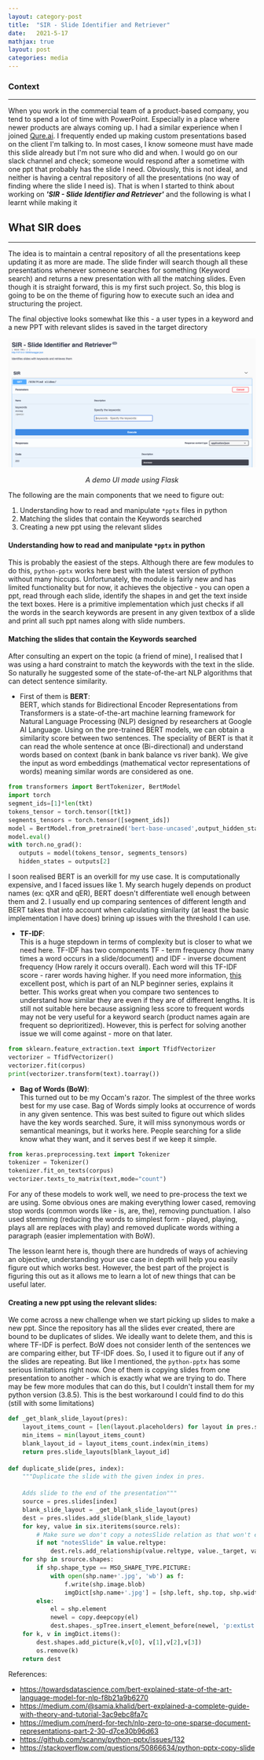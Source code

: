 ```yaml
---  
layout: category-post  
title:  "SIR - Slide Identifier and Retriever"  
date:   2021-5-17 
mathjax: true  
layout: post  
categories: media  
---  
```

### Context   
---   
When you work in the commercial team of a product-based company, you tend to spend a lot of time with PowerPoint. Especially in a place where newer products are always coming up. I had a similar experience when I joined [Qure.ai](https://qure.ai). I frequently ended up making custom presentations based on the client I'm talking to. In most cases, I know someone must have made this slide already but I'm not sure who did and when. I would go on our slack channel and check; someone would respond after a sometime with one ppt that probably has the slide I need. Obviously, this is not ideal, and neither is having a central repository of all the presentations (no way of finding where the slide I need is). That is when I started to think about working on ***'SIR - Slide Identifier and Retriever'*** and the following is what I learnt while making it   
  
  





  
## What SIR does   
---   
The idea is to maintain a central repository of all the presentations keep updating it as more are made. The slide finder will search though all these presentations whenever someone searches for something (Keyword search) and returns a new presentation with all the matching slides. Even though it is straight forward, this is my first such project. So, this blog is going to be on the theme of figuring how to execute such an idea and structuring the project.   

The final objective looks somewhat like this - a user types in a keyword and a new PPT with relevant slides is saved in the target directory

![flowchart](/Images/SIR-demo.png)
<p style="text-align:center"><i> A demo UI made using Flask </i></p>

The following are the main components that we need to figure out:   
1. Understanding how to read and manipulate ```*pptx``` files in python   
2. Matching the slides that contain the Keywords searched   
3. Creating a new ppt using the relevant slides   
    
#### Understanding how to read and manipulate ```*pptx``` in python   
    
This is probably the easiest of the steps. Although there are few modules to do this, ```python-pptx``` works here best with the latest version of python without many hiccups. Unfortunately, the module is fairly new and has limited functionality but for now, it achieves the objective - you can open a ppt, read through each slide, identify the shapes in and get the text inside the text boxes. Here is a primitive implementation which just checks if all the words in the search keywords are present in any given textbox of a slide and print all such ppt names along with slide numbers.   
   
#### Matching the slides that contain the Keywords searched   
   
After consulting an expert on the topic (a friend of mine), I realised that I was using a hard constraint to match the keywords with the text in the slide. So naturally he suggested some of the state-of-the-art NLP algorithms that can detect sentence similarity.    
    
- First of them is **BERT**:   
BERT, which stands for Bidirectional Encoder Representations from Transformers is a state-of-the-art machine learning framework for Natural Language Processing (NLP) designed by researchers at Google AI Language. Using on the pre-trained BERT models, we can obtain a similarity score between two sentences. The speciality of BERT is that it can read the whole sentence at once (Bi-directional) and understand words based on context (bank in bank balance vs river bank). We give the input as word embeddings (mathematical vector representations of words) meaning similar words are considered as one.    
  
```python 
from transformers import BertTokenizer, BertModel 
import torch 
segment_ids=[1]*len(tkt) 
tokens_tensor = torch.tensor([tkt]) 
segments_tensors = torch.tensor([segment_ids]) 
model = BertModel.from_pretrained('bert-base-uncased',output_hidden_states = True) 
model.eval() 
with torch.no_grad(): 
   outputs = model(tokens_tensor, segments_tensors) 
   hidden_states = outputs[2] 
``` 
I soon realised BERT is an overkill for my use case. It is computationally expensive, and I faced issues like 1. My search hugely depends on product names (ex: qXR and qER), BERT doesn't differentiate well enough between them and 2. I usually end up comparing sentences of different length and BERT takes that into account when calculating similarity (at least the basic implementation I have does) brining up issues with the threshold I can use.   
  
- **TF-IDF**:   
This is a huge stepdown in terms of complexity but is closer to what we need here. TF-IDF has two components TF - term frequency (how many times a word occurs in a slide/document) and IDF - inverse document frequency (How rarely it occurs overall). Each word will this TF-IDF score - rarer words having higher. If you need more information, [this](https://medium.com/nerd-for-tech/nlp-zero-to-one-sparse-document-representations-part-2-30-d7ce30b96d63) excellent post, which is part of an NLP beginner series, explains it better. This works great when you compare two sentences to understand how similar they are even if they are of different lengths. It is still not suitable here because assigning less score to frequent words may not be very useful for a keyword search (product names again are frequent so deprioritized). However, this is perfect for solving another issue we will come against - more on that later.  
  
```python 
from sklearn.feature_extraction.text import TfidfVectorizer 
vectorizer = TfidfVectorizer() 
vectorizer.fit(corpus)   
print(vectorizer.transform(text).toarray()) 
``` 
  
- **Bag of Words (BoW)**:  
This turned out to be my Occam's razor. The simplest of the three works best for my use case. Bag of Words simply looks at occurrence of words in any given sentence. This was best suited to figure out which slides have the key words searched. Sure, it will miss synonymous words or semantical meanings, but it works here. People searching for a slide know what they want, and it serves best if we keep it simple.   
  
```python 
from keras.preprocessing.text import Tokenizer 
tokenizer = Tokenizer() 
tokenizer.fit_on_texts(corpus)   
vectorizer.texts_to_matrix(text,mode="count") 
``` 
For any of these models to work well, we need to pre-process the text we are using. Some obvious ones are making everything lower cased, removing stop words (common words like - is, are, the), removing punctuation. I also used stemming (reducing the words to simplest form - played, playing, plays all are replaces with play) and removed duplicate words withing a paragraph (easier implementation with BoW).  
  
The lesson learnt here is, though there are hundreds of ways of achieving an objective, understanding your use case in depth will help you easily figure out which works best. However, the best part of the project is figuring this out as it allows me to learn a lot of new things that can be useful later.  
   
#### Creating a new ppt using the relevant slides: 
  
We come across a new challenge when we start picking up slides to make a new ppt. Since the repository has all the slides ever created, there are bound to be duplicates of slides. We ideally want to delete them, and this is where TF-IDF is perfect. BoW does not consider lenth of the sentences we are comparing either, but TF-IDF does. So, I used it to figure out if any of the slides are repeating. But like I mentioned, the ```python-pptx``` has some serious limitations right now. One of them is copying slides from one presentation to another - which is exactly what we are trying to do. There may be few more modules that can do this, but I couldn't install them for my python version (3.8.5). This is the best workaround I could find to do this (still with some limitations) 
  
```python 
def _get_blank_slide_layout(pres): 
    layout_items_count = [len(layout.placeholders) for layout in pres.slide_layouts] 
    min_items = min(layout_items_count) 
    blank_layout_id = layout_items_count.index(min_items) 
    return pres.slide_layouts[blank_layout_id] 
  
def duplicate_slide(pres, index): 
    """Duplicate the slide with the given index in pres. 
  
    Adds slide to the end of the presentation""" 
    source = pres.slides[index] 
    blank_slide_layout = _get_blank_slide_layout(pres) 
    dest = pres.slides.add_slide(blank_slide_layout) 
    for key, value in six.iteritems(source.rels): 
        # Make sure we don't copy a notesSlide relation as that won't exist 
        if not "notesSlide" in value.reltype: 
            dest.rels.add_relationship(value.reltype, value._target, value.rId) 
    for shp in srource.shapes: 
        if shp.shape_type == MSO_SHAPE_TYPE.PICTURE: 
            with open(shp.name+'.jpg', 'wb') as f: 
                f.write(shp.image.blob) 
                imgDict[shp.name+'.jpg'] = [shp.left, shp.top, shp.width, shp.height] 
        else: 
            el = shp.element 
            newel = copy.deepcopy(el) 
            dest.shapes._spTree.insert_element_before(newel, 'p:extLst') 
    for k, v in imgDict.items(): 
        dest.shapes.add_picture(k,v[0], v[1],v[2],v[3]) 
        os.remove(k) 
    return dest 
``` 
   
References:  
- https://towardsdatascience.com/bert-explained-state-of-the-art-language-model-for-nlp-f8b21a9b6270 
- https://medium.com/@samia.khalid/bert-explained-a-complete-guide-with-theory-and-tutorial-3ac9ebc8fa7c 
- https://medium.com/nerd-for-tech/nlp-zero-to-one-sparse-document-representations-part-2-30-d7ce30b96d63 
- https://github.com/scanny/python-pptx/issues/132 
- https://stackoverflow.com/questions/50866634/python-pptx-copy-slide 